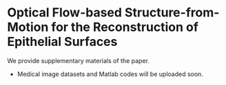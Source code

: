 # Optical Flow-based Structure-from-Motion for the Reconstruction of Epithelial Surfaces
We provide supplementary materials of the paper.
* Medical image datasets and Matlab codes will be uploaded soon.
